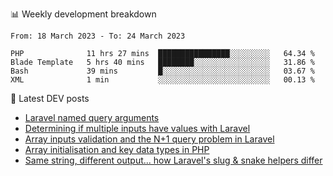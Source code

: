 📊 Weekly development breakdown
<!--START_SECTION:waka-->

```text
From: 18 March 2023 - To: 24 March 2023

PHP              11 hrs 27 mins  ████████████████░░░░░░░░░   64.34 %
Blade Template   5 hrs 40 mins   ████████░░░░░░░░░░░░░░░░░   31.86 %
Bash             39 mins         █░░░░░░░░░░░░░░░░░░░░░░░░   03.67 %
XML              1 min           ░░░░░░░░░░░░░░░░░░░░░░░░░   00.13 %
```

<!--END_SECTION:waka-->

📕 Latest DEV posts
<!-- BLOG-POST-LIST:START -->
- [Laravel named query arguments](https://dev.to/michaelvickersuk/laravel-named-query-arguments-28kd)
- [Determining if multiple inputs have values with Laravel](https://dev.to/michaelvickersuk/determining-if-multiple-inputs-have-values-with-laravel-km6)
- [Array inputs validation and the N+1 query problem in Laravel](https://dev.to/michaelvickersuk/array-inputs-validation-and-the-n1-query-problem-in-laravel-2agb)
- [Array initialisation and key data types in PHP](https://dev.to/michaelvickersuk/array-initialisation-and-key-data-types-in-php-1e5b)
- [Same string, different output... how Laravel&#39;s slug &amp; snake helpers differ](https://dev.to/michaelvickersuk/same-string-different-output-how-laravels-slug-snake-helpers-differ-1ccj)
<!-- BLOG-POST-LIST:END -->
